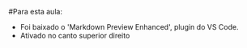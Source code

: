 #Para esta aula:

- Foi baixado o 'Markdown Preview Enhanced', plugin do VS Code.
- Ativado no canto superior direito